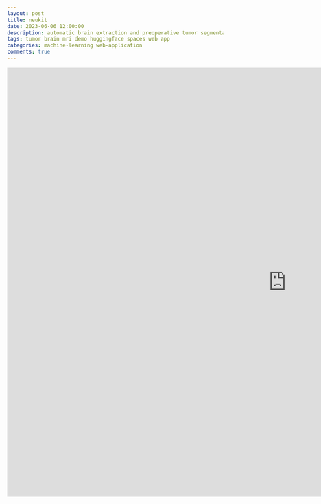 ```yaml
---
layout: post
title: neukit
date: 2023-06-06 12:00:00
description: automatic brain extraction and preoperative tumor segmentation from MRI
tags: tumor brain mri demo huggingface spaces web app
categories: machine-learning web-application
comments: true
---
```


<div style="width:1300px; margin:0 auto;">
<iframe
	src="https://andreped-neukit.hf.space"
	frameborder="0"
	width="1300"
	height="1000"
></iframe>
</div>
